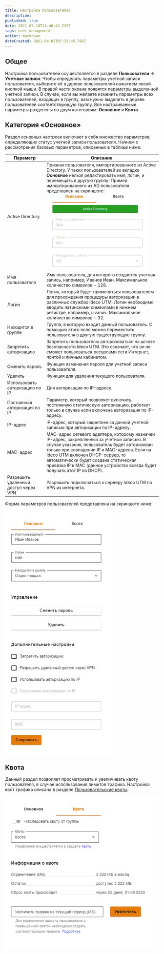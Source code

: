 ```yaml
---
title: Настройка пользователей
description: 
published: true
date: 2021-05-18T11:46:42.237Z
tags: user_management
editor: markdown
dateCreated: 2021-04-02T07:25:45.796Z
---
```


## Общее

Настройка пользователей осуществляется в разделе **Пользователи -> Учетные записи**. Чтобы определить параметры учетной записи пользователя, выберите её в дереве пользователей нажатием левой кнопкой мыши. В правой части экрана появятся параметры выделенной учетной записи. В случае, если вы желаете изменить параметры всех пользователей, входящих в группу, вам нужно выделить в дереве пользователей соответствующую группу.
Все настраиваемые параметры разделены по двум категориям: **Основное** и **Квота**.

## Категория «Основное»

Раздел основных настроек включает в себя множество параметров, определяющих статус учетной записи пользователя. Начнем с рассмотрения базовых параметров, описанных в таблице ниже:

| Параметр                             | Описание                                                                                                                                                                                                                                                                                                                                         |
|--------------------------------------|--------------------------------------------------------------------------------------------------------------------------------------------------------------------------------------------------------------------------------------------------------------------------------------------------------------------------------------------------|
| Active Directory                     | Признак пользователя, импортированного из Active Directory. У таких пользователей во вкладке **Основное** нельзя редактировать имя, логин, и перемещать в другую группу. Пример импортированного из AD пользователя представлен на скриншоте: ![adbased.png](/adbased.png)                                                                                                                                                                                                                                                                                    |
| Имя пользователя                   | Имя пользователя, для которого создается учетная запись, например, Иванов Иван. Максимальное количество символов - 128.                                                                                                                                                                                                                                                                  |
| Логин                              | Логин, который будет применяться пользователем для прохождения процедуры авторизации в различных службах Ideco UTM. Логин необходимо вводить латинскими символами  в нижнем регистре, например, i.ivanov. Максимальное количество символов - 32.                                                                                                                                     |
| Находится в группе                  | Группа, в которую входит данный пользователь. С помощью этого поля можно переместить пользователя в другую существующую группу.                                                                                                                                                                                                                               |
| Запретить авторизацию               | Запретить пользователю авторизоваться на шлюзе безопасности Ideco UTM. Это означает, что он не сможет пользоваться ресурсами сети Интернет, почтой и личным кабинетом.                                                                                                                                                                           |
| Сменить пароль                       | Функция изменения пароля для учетной записи пользователя.                                                                                                                                                                                                                                                                                        |
| Удалить                           | Функция для удаления текущего пользователя.                                                                                                                                                                                                                                                                                                      |
| Использовать авторизацию по IP     | Для авторизации по IP-адресу.                                                                                                                                                                                                                                                                                                                    |
| Постоянная авторизация по IP        | Параметр, который позволяет включить постоянную статическую авторизацию, работает только в случае если включена авторизация по IP-адресу.                                                                                                                                                                                                        |
| IP-адрес                             | IP-адрес, который закреплен за данной учетной записью при авторизации по IP-адресу.                                                                                                                                                                                                                                                              |
| MAC-адрес                           | MAC-адрес сетевого адаптера, которому назначен IP-адрес, закрепленный за учетной записью. В случае указания, пользователь будет авторизован только при совпадении IP и MAC-адреса. Если на Ideco UTM включен DHCP-сервер, то автоматически будет создана статическая привязка IP к MAC (данное устройство всегда будет получать этот IP по DHCP). |
| Разрешить удаленный доступ через VPN | Разрешить подключаться к серверу Ideco UTM по VPN из интернета.                                                                                      |
Форма параметров пользователей представлена на скриншоте ниже:

![userform.png](/userform.png)

## Квота

Данный раздел позволяет просматривать и увеличивать квоту пользователя, в случае использования лимитов трафика. Настройка квот трафика описана в разделе [Пользовательские квоты](/Настройка/Правила-доступа/Пользовательские-квоты).

![quota.png](/quota.png)